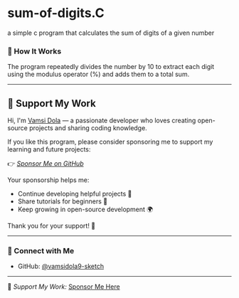 # sum-of-digits.C
a simple c program that calculates the sum of digits of a given number 

### 🧠 How It Works
The program repeatedly divides the number by 10 to extract each digit using the modulus operator (%) and adds them to a total sum.

---

## 💖 Support My Work

Hi, I'm [Vamsi Dola](https://github.com/vamsidola9-sketch) — a passionate developer who loves creating open-source projects and sharing coding knowledge.

If you like this program, please consider sponsoring me to support my learning and future projects:

👉 [*Sponsor Me on GitHub*](https://github.com/sponsors/vamsidola9-sketch)

Your sponsorship helps me:
- Continue developing helpful projects 🧩  
- Share tutorials for beginners 📘  
- Keep growing in open-source development 🌍  

Thank you for your support! 🙏

---

### 📸 Connect with Me
- GitHub: [@vamsidola9-sketch](https://github.com/vamsidola9-sketch)



---
💖 *Support My Work:* [Sponsor Me Here](https://github.com/sponsors/vamsidola9-sketch)

